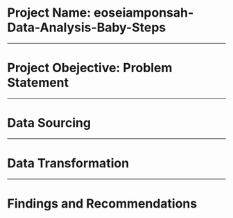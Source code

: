 # Project Name: eoseiamponsah-Data-Analysis-Baby-Steps



----
# Project Obejective: Problem Statement



----
# Data Sourcing



----
# Data Transformation



----
# Findings and Recommendations
